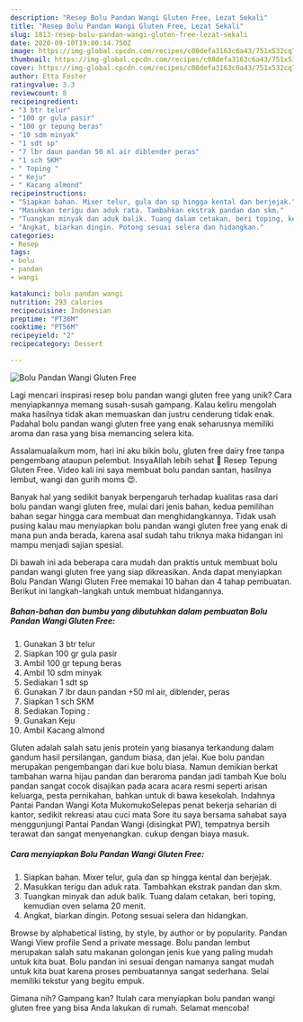 ```yaml
---
description: "Resep Bolu Pandan Wangi Gluten Free, Lezat Sekali"
title: "Resep Bolu Pandan Wangi Gluten Free, Lezat Sekali"
slug: 1813-resep-bolu-pandan-wangi-gluten-free-lezat-sekali
date: 2020-09-10T19:00:14.750Z
image: https://img-global.cpcdn.com/recipes/c08defa3163c6a43/751x532cq70/bolu-pandan-wangi-gluten-free-foto-resep-utama.jpg
thumbnail: https://img-global.cpcdn.com/recipes/c08defa3163c6a43/751x532cq70/bolu-pandan-wangi-gluten-free-foto-resep-utama.jpg
cover: https://img-global.cpcdn.com/recipes/c08defa3163c6a43/751x532cq70/bolu-pandan-wangi-gluten-free-foto-resep-utama.jpg
author: Etta Foster
ratingvalue: 3.3
reviewcount: 8
recipeingredient:
- "3 btr telur"
- "100 gr gula pasir"
- "100 gr tepung beras"
- "10 sdm minyak"
- "1 sdt sp"
- "7 lbr daun pandan 50 ml air diblender peras"
- "1 sch SKM"
- " Toping "
- " Keju"
- " Kacang almond"
recipeinstructions:
- "Siapkan bahan. Mixer telur, gula dan sp hingga kental dan berjejak."
- "Masukkan terigu dan aduk rata. Tambahkan ekstrak pandan dan skm."
- "Tuangkan minyak dan aduk balik. Tuang dalam cetakan, beri toping, kemudian oven selama 20 menit."
- "Angkat, biarkan dingin. Potong sesuai selera dan hidangkan."
categories:
- Resep
tags:
- bolu
- pandan
- wangi

katakunci: bolu pandan wangi 
nutrition: 293 calories
recipecuisine: Indonesian
preptime: "PT36M"
cooktime: "PT56M"
recipeyield: "2"
recipecategory: Dessert

---
```



![Bolu Pandan Wangi Gluten Free](https://img-global.cpcdn.com/recipes/c08defa3163c6a43/751x532cq70/bolu-pandan-wangi-gluten-free-foto-resep-utama.jpg)

Lagi mencari inspirasi resep bolu pandan wangi gluten free yang unik? Cara menyiapkannya memang susah-susah gampang. Kalau keliru mengolah maka hasilnya tidak akan memuaskan dan justru cenderung tidak enak. Padahal bolu pandan wangi gluten free yang enak seharusnya memiliki aroma dan rasa yang bisa memancing selera kita.

Assalamualaikum mom, hari ini aku bikin bolu, gluten free dairy free tanpa pengembang ataupun pelembut. InsyaAllah lebih sehat 🤗 Resep Tepung Gluten Free. Video kali ini saya membuat bolu pandan santan, hasilnya lembut, wangi dan gurih moms 😍.

Banyak hal yang sedikit banyak berpengaruh terhadap kualitas rasa dari bolu pandan wangi gluten free, mulai dari jenis bahan, kedua pemilihan bahan segar hingga cara membuat dan menghidangkannya. Tidak usah pusing kalau mau menyiapkan bolu pandan wangi gluten free yang enak di mana pun anda berada, karena asal sudah tahu triknya maka hidangan ini mampu menjadi sajian spesial.


Di bawah ini ada beberapa cara mudah dan praktis untuk membuat bolu pandan wangi gluten free yang siap dikreasikan. Anda dapat menyiapkan Bolu Pandan Wangi Gluten Free memakai 10 bahan dan 4 tahap pembuatan. Berikut ini langkah-langkah untuk membuat hidangannya.

<!--inarticleads1-->

##### Bahan-bahan dan bumbu yang dibutuhkan dalam pembuatan Bolu Pandan Wangi Gluten Free:

1. Gunakan 3 btr telur
1. Siapkan 100 gr gula pasir
1. Ambil 100 gr tepung beras
1. Ambil 10 sdm minyak
1. Sediakan 1 sdt sp
1. Gunakan 7 lbr daun pandan +50 ml air, diblender, peras
1. Siapkan 1 sch SKM
1. Sediakan  Toping :
1. Gunakan  Keju
1. Ambil  Kacang almond


Gluten adalah salah satu jenis protein yang biasanya terkandung dalam gandum hasil persilangan, gandum biasa, dan jelai. Kue bolu pandan merupakan pengembangan dari kue bolu biasa. Namun demikian berkat tambahan warna hijau pandan dan beraroma pandan jadi tambah Kue bolu pandan sangat cocok disajikan pada acara acara resmi seperti arisan keluarga, pesta pernikahan, bahkan untuk di bawa kesekolah. Indahnya Pantai Pandan Wangi Kota MukomukoSelepas penat bekerja seharian di kantor, sedikit rekreasi atau cuci mata Sore itu saya bersama sahabat saya menggunjungi Pantai Pandan Wangi (disingkat PW), tempatnya bersih terawat dan sangat menyenangkan. cukup dengan biaya masuk. 

<!--inarticleads2-->

##### Cara menyiapkan Bolu Pandan Wangi Gluten Free:

1. Siapkan bahan. Mixer telur, gula dan sp hingga kental dan berjejak.
1. Masukkan terigu dan aduk rata. Tambahkan ekstrak pandan dan skm.
1. Tuangkan minyak dan aduk balik. Tuang dalam cetakan, beri toping, kemudian oven selama 20 menit.
1. Angkat, biarkan dingin. Potong sesuai selera dan hidangkan.


Browse by alphabetical listing, by style, by author or by popularity. Pandan Wangi View profile Send a private message. Bolu pandan lembut merupakan salah satu makanan golongan jenis kue yang paling mudah untuk kita buat. Bolu pandan ini sesuai dengan namanya sangat mudah untuk kita buat karena proses pembuatannya sangat sederhana. Selai memiliki tekstur yang begitu empuk. 

Gimana nih? Gampang kan? Itulah cara menyiapkan bolu pandan wangi gluten free yang bisa Anda lakukan di rumah. Selamat mencoba!
